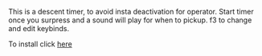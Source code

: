 This is a descent timer, to avoid insta deactivation for operator.
Start timer once you surpress and a sound will play for when to pickup.
f3 to change and edit keybinds.

To install click [here](https://github.com/Ray2610/Descent-Timer/releases/tag/Releases)
